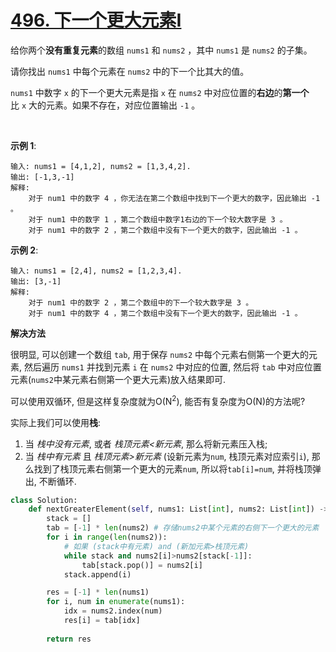 # [496. 下一个更大元素I](https://leetcode-cn.com/problems/next-greater-element-i/)

给你两个**没有重复元素**的数组 `nums1` 和 `nums2` ，其中 `nums1` 是 `nums2` 的子集。

请你找出 `nums1` 中每个元素在 `nums2` 中的下一个比其大的值。

`nums1` 中数字 `x` 的下一个更大元素是指 `x` 在 `nums2` 中对应位置的**右边**的**第一个**比 `x` 大的元素。如果不存在，对应位置输出 `-1` 。

 

**示例 1**:
```
输入: nums1 = [4,1,2], nums2 = [1,3,4,2].
输出: [-1,3,-1]
解释:
    对于 num1 中的数字 4 ，你无法在第二个数组中找到下一个更大的数字，因此输出 -1 。
    对于 num1 中的数字 1 ，第二个数组中数字1右边的下一个较大数字是 3 。
    对于 num1 中的数字 2 ，第二个数组中没有下一个更大的数字，因此输出 -1 。
```

**示例 2**:
```
输入: nums1 = [2,4], nums2 = [1,2,3,4].
输出: [3,-1]
解释:
    对于 num1 中的数字 2 ，第二个数组中的下一个较大数字是 3 。
    对于 num1 中的数字 4 ，第二个数组中没有下一个更大的数字，因此输出 -1 。
```

**解决方法**

很明显, 可以创建一个数组 `tab`, 用于保存 `nums2` 中每个元素右侧第一个更大的元素, 然后遍历 `nums1` 并找到元素 `i` 在 `nums2` 中对应的位置, 然后将 `tab` 中对应位置元素(`nums2`中某元素右侧第一个更大元素)放入结果即可.

可以使用双循环, 但是这样复杂度就为O(N<sup>2</sup>), 能否有复杂度为O(N)的方法呢?

实际上我们可以使用**栈**:
1. 当 *栈中没有元素*, 或者 *栈顶元素<新元素*, 那么将新元素压入栈;
2. 当 *栈中有元素* 且 *栈顶元素>新元素* (设新元素为`num`, 栈顶元素对应索引`i`), 那么找到了栈顶元素右侧第一个更大的元素`num`, 所以将`tab[i]=num`, 并将栈顶弹出, 不断循环.

```py
class Solution:
    def nextGreaterElement(self, nums1: List[int], nums2: List[int]) -> List[int]:
        stack = []
        tab = [-1] * len(nums2) # 存储nums2中某个元素的右侧下一个更大的元素
        for i in range(len(nums2)):
            # 如果 (stack中有元素) and (新加元素>栈顶元素)
            while stack and nums2[i]>nums2[stack[-1]]:
                tab[stack.pop()] = nums2[i]
            stack.append(i)

        res = [-1] * len(nums1)
        for i, num in enumerate(nums1):
            idx = nums2.index(num)
            res[i] = tab[idx]
        
        return res
```